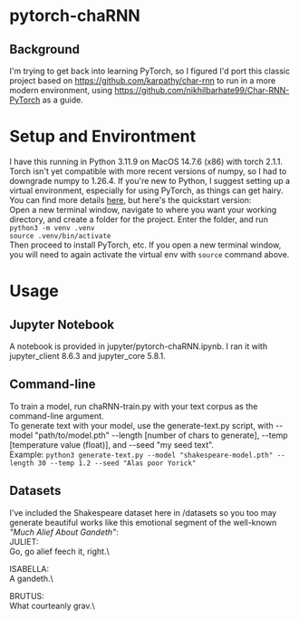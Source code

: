 # pytorch-chaRNN

## Background
I'm trying to get back into learning PyTorch, so I figured I'd port this classic project based on <https://github.com/karpathy/char-rnn> to run in a more modern environment, using <https://github.com/nikhilbarhate99/Char-RNN-PyTorch> as a guide.  


# Setup and Environtment
I have this running in Python 3.11.9 on MacOS 14.7.6 (x86) with torch 2.1.1. Torch isn't yet compatible with more recent versions of numpy, so I had to downgrade numpy to 1.26.4. 
If you're new to Python, I suggest setting up a virtual environment, especially for using PyTorch, as things can get hairy. You can find more details [here](https://docs.python.org/3/library/venv.html), but here's the quickstart version: \
Open a new terminal window, navigate to where you want your working directory, and create a folder for the project. Enter the folder, and run\
`python3 -m venv .venv`\
`source .venv/bin/activate`\
Then proceed to install PyTorch, etc. If you open a new terminal window, you will need to again activate the virtual env with `source` command above.


# Usage
## Jupyter Notebook
A notebook is provided in jupyter/pytorch-chaRNN.ipynb. I ran it with jupyter_client 8.6.3 and jupyter_core 5.8.1.

## Command-line
To train a model, run chaRNN-train.py with your text corpus as the command-line argument. \
To generate text with your model, use the generate-text.py script, with --model "path/to/model.pth" --length \[number of chars to generate], --temp \[temperature value \(float)], and --seed "my seed text". \
Example: `python3 generate-text.py --model "shakespeare-model.pth" --length 30 --temp 1.2 --seed "Alas poor Yorick"`

## Datasets
I've included the Shakespeare dataset here in /datasets so you too may generate beautiful works like this emotional segment of the well-known *"Much Alief About Gandeth"*:\
JULIET:\
Go, go alief feech it, right.\

ISABELLA:\
A gandeth.\

BRUTUS:\
What courteanly grav.\













